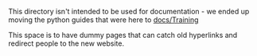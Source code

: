 This directory isn't intended to be used for documentation - we ended up moving the python guides that were here to [docs/Training](../Training/)

This space is to have dummy pages that can catch old hyperlinks and redirect people to the new website.

